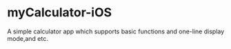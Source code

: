 # myCalculator-iOS
A simple calculator app which supports basic functions and one-line display mode,and etc.
